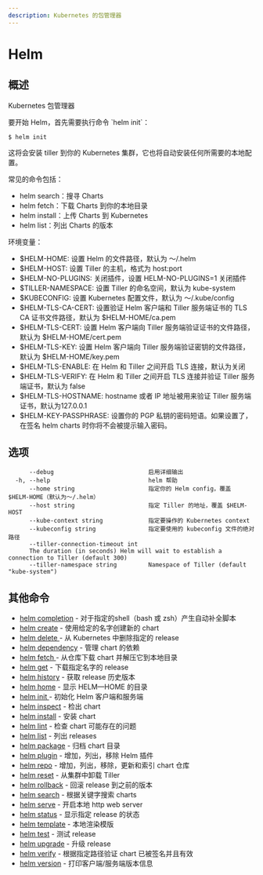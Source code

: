 ```yaml
---
description: Kubernetes 的包管理器
---
```


# Helm

## 概述

Kubernetes 包管理器

要开始 Helm，首先需要执行命令 \`helm init\`：

```text
$ helm init
```

这将会安装 tiller 到你的 Kubernetes 集群，它也将自动安装任何所需要的本地配置。

常见的命令包括：

* helm search：搜寻 Charts
* helm fetch：下载 Charts 到你的本地目录
* helm install：上传 Charts 到 Kubernetes
* helm list：列出 Charts 的版本

环境变量：

* $HELM-HOME: 设置 Helm 的文件路径，默认为 ～/.helm
* $HELM-HOST:  设置 Tiller 的主机，格式为 host:port
* $HELM-NO-PLUGINS: 关闭插件，设置 HELM-NO-PLUGINS=1 关闭插件
* $TILLER-NAMESPACE:  设置 Tiller 的命名空间，默认为 kube-system
* $KUBECONFIG:  设置 Kubernetes 配置文件，默认为 ～/.kube/config
* $HELM-TLS-CA-CERT:  设置验证 Helm 客户端和 Tiller 服务端证书的 TLS CA 证书文件路径，默认为  $HELM-HOME/ca.pem
* $HELM-TLS-CERT: 设置 Helm 客户端向 Tiller 服务端验证证书的文件路径，默认为  $HELM-HOME/cert.pem
* $HELM-TLS-KEY: 设置 Helm 客户端向 Tiller 服务端验证密钥的文件路径，默认为  $HELM-HOME/key.pem
* $HELM-TLS-ENABLE: 在 Helm 和 Tiller 之间开启 TLS 连接，默认为关闭
* $HELM-TLS-VERIFY: 在 Helm 和 Tiller 之间开启 TLS 连接并验证 Tiller 服务端证书，默认为 false
* $HELM-TLS-HOSTNAME: hostname 或者 IP 地址被用来验证 Tiller 服务端证书，默认为127.0.0.1
* $HELM-KEY-PASSPHRASE: 设置你的 PGP 私钥的密码短语。如果设置了，在签名 helm charts 时你将不会被提示输入密码。

## 选项

```text
      --debug                           启用详细输出
  -h, --help                            helm 帮助
      --home string                     指定你的 Helm config，覆盖 $HELM-HOME（默认为～/.helm）
      --host string                     指定 Tiller 的地址，覆盖 $HELM-HOST
      --kube-context string             指定要操作的 Kubernetes context
      --kubeconfig string               指定要使用的 kubeconfig 文件的绝对路径
      --tiller-connection-timeout int   
      The duration (in seconds) Helm will wait to establish a connection to Tiller (default 300)
      --tiller-namespace string         Namespace of Tiller (default "kube-system")
```

## 其他命令



* [helm completion](helm-completion.md) - 对于指定的shell（bash 或 zsh）产生自动补全脚本
* [helm create](helm-create.md) - 使用给定的名字创建新的 chart
* [helm delete ](helm-delete.md)- 从 Kubernetes 中删除指定的 release
* [helm dependency](helm-dependency.md) - 管理 chart 的依赖
* [helm fetch ](helm-fetch.md)- 从仓库下载 chart 并解压它到本地目录
* [helm get](helm-get.md) - 下载指定名字的 release
* [helm history](helm-history.md) - 获取 release 历史版本
* [helm home](helm-home.md) - 显示 HELM—HOME 的目录
* [helm init ](helm-init.md)- 初始化 Helm 客户端和服务端
* [helm inspect](https://helm.sh/docs/helm/#helm-inspect) - 检出 chart
* [helm install](https://helm.sh/docs/helm/#helm-install) - 安装 chart
* [helm lint](https://helm.sh/docs/helm/#helm-lint) - 检查 chart 可能存在的问题 
* [helm list](https://helm.sh/docs/helm/#helm-list) - 列出 releases
* [helm package](https://helm.sh/docs/helm/#helm-package) - 归档 chart 目录
* [helm plugin](https://helm.sh/docs/helm/#helm-plugin) - 增加，列出，移除 Helm 插件
* [helm repo](https://helm.sh/docs/helm/#helm-repo) - 增加，列出，移除，更新和索引 chart 仓库
* [helm reset](https://helm.sh/docs/helm/#helm-reset) - 从集群中卸载 Tiller
* [helm rollback](https://helm.sh/docs/helm/#helm-rollback) - 回滚 release 到之前的版本
* [helm search](https://helm.sh/docs/helm/#helm-search) - 根据关键字搜索 charts
* [helm serve](https://helm.sh/docs/helm/#helm-serve) - 开启本地 http web server
* [helm status](https://helm.sh/docs/helm/#helm-status) - 显示指定 release 的状态
* [helm template](https://helm.sh/docs/helm/#helm-template) - 本地渲染模版
* [helm test](https://helm.sh/docs/helm/#helm-test) - 测试 release
* [helm upgrade](https://helm.sh/docs/helm/#helm-upgrade) - 升级 release
* [helm verify](https://helm.sh/docs/helm/#helm-verify) - 根据指定路径验证 chart 已被签名并且有效
* [helm version](https://helm.sh/docs/helm/#helm-version) - 打印客户端/服务端版本信息







